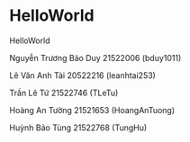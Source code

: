 # HelloWorld
HelloWorld

Nguyễn Trương Bảo Duy 21522006 (bduy1011)

Lê Văn Anh Tài 20522216 (leanhtai253)

Trần Lê Tứ 21522746 (TLeTu)

Hoàng An Tường 21521653 (HoangAnTuong)

Huỳnh Bảo Tùng 21522768 (TungHu)
